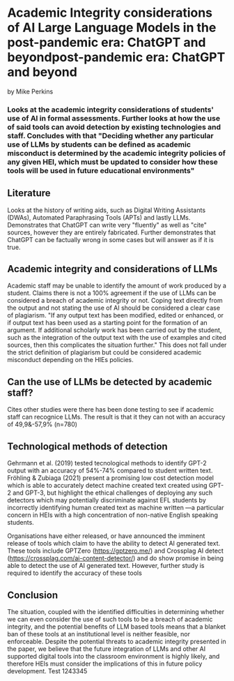 
Academic Integrity considerations of AI Large Language Models in the post-pandemic era: ChatGPT and beyondpost-pandemic era: ChatGPT and beyond
========================
by Mike Perkins  

### Looks at the academic integrity considerations of students' use of AI in formal assessments. Further looks at how the use of said tools can avoid detection by existing technologies and staff. Concludes with that "Deciding whether any particular use of LLMs by students can be defined as academic misconduct is determined by the academic integrity policies of any given HEI, which must be updated to consider how these tools will be used in future educational environments"

## Literature
Looks at the history of writing aids, such as Digital Writing Assistants (DWAs), Automated Paraphrasing Tools (APTs) and lastly LLMs. Demonstrates that ChatGPT can write very "fluently" as well as "cite" sources, however they are entirely fabricated. Further demonstrates that ChatGPT can be factually wrong in some cases but will answer as if it is true. 

## Academic integrity and considerations of LLMs
Academic staff may be unable to identify the amount of work produced by a student. Claims there is not a 100% agreement if the use of LLMs can be considered a breach of academic integrity or not. Coping text directly from the output and not stating the use of AI should be considered a clear case of plagiarism. "If any output text has been modified, edited or enhanced, or if output text has been used as a starting point for the formation of an argument. If additional scholarly work has been carried out by the student, such as the integration of the output text with the use of examples and cited sources, then this complicates the situation further." This does not fall under the strict definition of plagiarism but could be considered academic misconduct depending on the HIEs policies.

## Can the use of LLMs be detected by academic staff?
Cites other studies were there has been done testing to see if academic staff can recognice LLMs. The result is that it they can not with an accuracy of 49,9&-57,9% (n=780)

## Technological methods of detection
Gehrmann et al. (2019) tested tecnological methods to identify GPT-2 output with an accuracy of 54%-74% compared to student written text. Fröhling & Zubiaga (2021) present a promising low cost detection model which is able to accurately detect machine created text created using GPT-2 and GPT-3, but highlight the ethical challenges of deploying any such detectors which may potentially discriminate against EFL students by incorrectly identifying human created text as machine written —a particular concern in HEIs with a high concentration of non-native English speaking students.

Organisations have either released, or have announced the imminent release of tools which claim to have the ability to
detect AI generated text. These tools include GPTZero (https://gptzero.me/) and Crossplag AI detect (https://crossplag.com/ai-content-detector/) and do show promise in being able to detect the use of AI generated text. However, further study is required to identify the accuracy of these tools

## Conclusion
The situation, coupled with the identified difficulties in determining whether we can even consider
the use of such tools to be a breach of academic integrity, and the potential benefits of LLM based
tools means that a blanket ban of these tools at an institutional level is neither feasible, nor
enforceable. Despite the potential threats to academic integrity presented in the paper, we believe
that the future integration of LLMs and other AI supported digital tools into the classroom
environment is highly likely, and therefore HEIs must consider the implications of this in future
policy development. Test 1243345